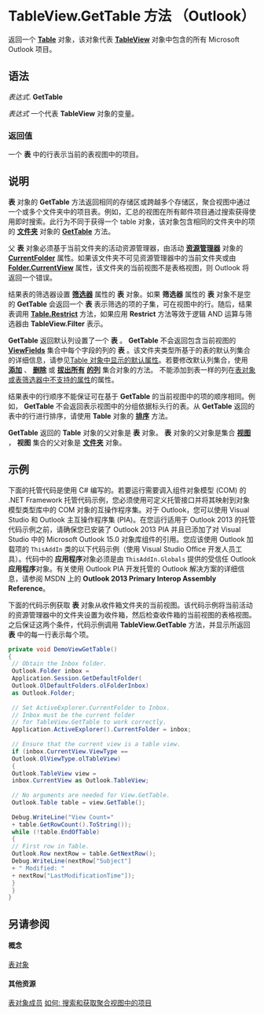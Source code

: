 
# TableView.GetTable 方法 （Outlook）

返回一个  **[Table](0affaafd-93fe-227a-acee-e09a86cadc20.md)** 对象，该对象代表 **[TableView](026e27f8-1655-060d-e8cc-87eaaf4f1510.md)** 对象中包含的所有 Microsoft Outlook 项目。


## 语法

 _表达式_. **GetTable**

 _表达式_ 一个代表 **TableView** 对象的变量。


### 返回值

一个 **表** 中的行表示当前的表视图中的项目。


## 说明

 **表** 对象的 **GetTable** 方法返回相同的存储区或跨越多个存储区，聚合视图中通过一个或多个文件夹中的项目表。例如，汇总的视图在所有邮件项目通过搜索获得使用即时搜索。此行为不同于获得一个 table 对象，该对象包含相同的文件夹中的项的 **[文件夹](3cf6cda8-6d70-666e-2643-9d9c5b9cacfc.md)** 对象的 **[GetTable](08d184cb-0c41-01b1-abc5-305476380f8b.md)** 方法。

父 **表** 对象必须基于当前文件夹的活动资源管理器，由活动 **[资源管理器](026591e5-049f-503a-4166-34e6dbc225fb.md)** 对象的 **[CurrentFolder](75e7f120-28df-0c3b-ec05-bd880621141b.md)** 属性。如果该文件夹不可见资源管理器中的当前文件夹或由 **[Folder.CurrentView](42af4345-60f1-10cd-66e5-517ca002284b.md)** 属性，该文件夹的当前视图不是表格视图，则 Outlook 将返回一个错误。

结果表的筛选器设置 **[筛选器](7e65e578-5f0c-d875-608c-cefe9bc1b55b.md)** 属性的 **表** 对象。如果 **筛选器** 属性的 **表** 对象不是空的 **GetTable** 会返回一个 **表** 表示筛选的项的子集，可在视图中的行。随后，结果表调用 **[Table.Restrict](ecdd30f6-e12c-8025-3ded-592d2fad2bb8.md)** 方法，如果应用 **Restrict** 方法等效于逻辑 AND 运算与筛选器由 **TableView.Filter** 表示。

 **GetTable** 返回默认列设置了一个 **表** 。 **GetTable** 不会返回包含当前视图的 **[ViewFields](2516faed-ed11-6cb3-ce9c-b6afa788e909.md)** 集合中每个字段的列的 **表** 。该文件夹类型所基于的表的默认列集合的详细信息，请参见[Table 对象中显示的默认属性](http://msdn.microsoft.com/library/649c64f3-2d1e-23f1-bf13-3368da79e62b%28Office.15%29.aspx)。若要修改默认列集合，使用 **[添加](d438cfeb-629f-4234-6f4f-ffa086ef9a41.md)** 、 **[删除](f567879c-f37a-2b65-b4a5-832b6f3acdf8.md)** 或 **[拔出所有](e9923548-9c75-e5dd-0643-3c42cd112352.md)** **[的列](628bf0cf-4ee8-5e5c-09d7-89d7adf256ca.md)** 集合对象的方法。 不能添加到表一样的列在[表对象或表筛选器中不支持的属性](http://msdn.microsoft.com/library/0e37f03f-7677-ca29-d0b2-8b45c026e5f1%28Office.15%29.aspx)的属性。

结果表中的行顺序不能保证可在基于 **GetTable** 的当前视图中的项的顺序相同。例如， **GetTable** 不会返回表示视图中的分组依据标头行的表。从 **GetTable** 返回的表中的行进行排序，请使用 **Table** 对象的 **[排序](4e4867c2-27b8-f920-59ce-b60116d22054.md)** 方法。

 **GetTable** 返回的 **Table** 对象的父对象是 **表** 对象。 **表** 对象的父对象是集合 **[视图](5dd7edc2-12a2-f4c2-d158-8053d80e8dc9.md)** ， **视图** 集合的父对象是 **[文件夹](3cf6cda8-6d70-666e-2643-9d9c5b9cacfc.md)** 对象。


## 示例

下面的托管代码是使用 C# 编写的。若要运行需要调入组件对象模型 (COM) 的 .NET Framework 托管代码示例，您必须使用可定义托管接口并将其映射到对象模型类型库中的 COM 对象的互操作程序集。对于 Outlook，您可以使用 Visual Studio 和 Outlook 主互操作程序集 (PIA)。在您运行适用于 Outlook 2013 的托管代码示例之前，请确保您已安装了 Outlook 2013 PIA 并且已添加了对 Visual Studio 中的 Microsoft Outlook 15.0 对象库组件的引用。您应该使用 Outlook 加载项的  `ThisAddIn` 类的以下代码示例（使用 Visual Studio Office 开发人员工具）。代码中的 **应用程序**对象必须是由  `ThisAddIn.Globals` 提供的受信任 Outlook **应用程序**对象。有关使用 Outlook PIA 开发托管的 Outlook 解决方案的详细信息，请参阅 MSDN 上的  **Outlook 2013 Primary Interop Assembly Reference**。

下面的代码示例获取 **表** 对象从收件箱文件夹的当前视图。该代码示例将当前活动的资源管理器中的文件夹设置为收件箱，然后检查收件箱的当前视图的表格视图。之后保证这两个条件，代码示例调用 **TableView.GetTable** 方法，并显示所返回 **表** 中的每一行表示每个项。




```C#
private void DemoViewGetTable() 
{ 
 // Obtain the Inbox folder. 
 Outlook.Folder inbox = 
 Application.Session.GetDefaultFolder( 
 Outlook.OlDefaultFolders.olFolderInbox) 
 as Outlook.Folder; 
 
 // Set ActiveExplorer.CurrentFolder to Inbox. 
 // Inbox must be the current folder 
 // for TableView.GetTable to work correctly. 
 Application.ActiveExplorer().CurrentFolder = inbox; 
 
 // Ensure that the current view is a table view. 
 if (inbox.CurrentView.ViewType == 
 Outlook.OlViewType.olTableView) 
 { 
 Outlook.TableView view = 
 inbox.CurrentView as Outlook.TableView; 
 
 // No arguments are needed for View.GetTable. 
 Outlook.Table table = view.GetTable(); 
 
 Debug.WriteLine("View Count=" 
 + table.GetRowCount().ToString()); 
 while (!table.EndOfTable) 
 { 
 // First row in Table. 
 Outlook.Row nextRow = table.GetNextRow(); 
 Debug.WriteLine(nextRow["Subject"] 
 + " Modified: " 
 + nextRow["LastModificationTime"]); 
 } 
 } 
} 

```


## 另请参阅


#### 概念


[表对象](026e27f8-1655-060d-e8cc-87eaaf4f1510.md)
#### 其他资源


[表对象成员](2cc17ec6-12cf-d335-9370-d3922b45510e.md)
[如何: 搜索和获取聚合视图中的项目](http://msdn.microsoft.com/library/bd62f7b8-f110-ee0a-5930-877f14353a84%28Office.15%29.aspx)